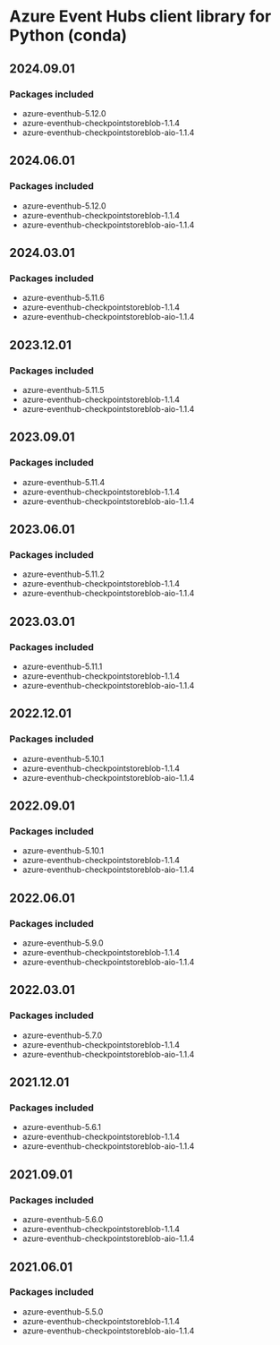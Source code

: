 # Azure Event Hubs client library for Python (conda)

## 2024.09.01

### Packages included

- azure-eventhub-5.12.0
- azure-eventhub-checkpointstoreblob-1.1.4
- azure-eventhub-checkpointstoreblob-aio-1.1.4

## 2024.06.01

### Packages included

- azure-eventhub-5.12.0
- azure-eventhub-checkpointstoreblob-1.1.4
- azure-eventhub-checkpointstoreblob-aio-1.1.4

## 2024.03.01

### Packages included

- azure-eventhub-5.11.6
- azure-eventhub-checkpointstoreblob-1.1.4
- azure-eventhub-checkpointstoreblob-aio-1.1.4

## 2023.12.01

### Packages included

- azure-eventhub-5.11.5
- azure-eventhub-checkpointstoreblob-1.1.4
- azure-eventhub-checkpointstoreblob-aio-1.1.4

## 2023.09.01

### Packages included

- azure-eventhub-5.11.4
- azure-eventhub-checkpointstoreblob-1.1.4
- azure-eventhub-checkpointstoreblob-aio-1.1.4

## 2023.06.01

### Packages included

- azure-eventhub-5.11.2
- azure-eventhub-checkpointstoreblob-1.1.4
- azure-eventhub-checkpointstoreblob-aio-1.1.4

## 2023.03.01

### Packages included

- azure-eventhub-5.11.1
- azure-eventhub-checkpointstoreblob-1.1.4
- azure-eventhub-checkpointstoreblob-aio-1.1.4

## 2022.12.01

### Packages included

- azure-eventhub-5.10.1
- azure-eventhub-checkpointstoreblob-1.1.4
- azure-eventhub-checkpointstoreblob-aio-1.1.4

## 2022.09.01

### Packages included

- azure-eventhub-5.10.1
- azure-eventhub-checkpointstoreblob-1.1.4
- azure-eventhub-checkpointstoreblob-aio-1.1.4

## 2022.06.01

### Packages included

- azure-eventhub-5.9.0
- azure-eventhub-checkpointstoreblob-1.1.4
- azure-eventhub-checkpointstoreblob-aio-1.1.4

## 2022.03.01

### Packages included

- azure-eventhub-5.7.0
- azure-eventhub-checkpointstoreblob-1.1.4
- azure-eventhub-checkpointstoreblob-aio-1.1.4

## 2021.12.01

### Packages included

- azure-eventhub-5.6.1
- azure-eventhub-checkpointstoreblob-1.1.4
- azure-eventhub-checkpointstoreblob-aio-1.1.4

## 2021.09.01

### Packages included

- azure-eventhub-5.6.0
- azure-eventhub-checkpointstoreblob-1.1.4
- azure-eventhub-checkpointstoreblob-aio-1.1.4

## 2021.06.01

### Packages included

- azure-eventhub-5.5.0
- azure-eventhub-checkpointstoreblob-1.1.4
- azure-eventhub-checkpointstoreblob-aio-1.1.4
